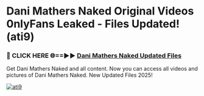 # Dani Mathers Naked Original Videos 0nlyFans Leaked - Files Updated! (ati9)

<h3>🔴 CLICK HERE 🌐==►► <a href="https://tinyurl.com/yckcrads" rel="nofollow">Dani Mathers Naked Updated Files</a></h3>

Get Dani Mathers Naked and all content. Now you can access all videos and pictures of Dani Mathers Naked. New Updated Files 2025!

[![ati9](https://i.imgur.com/hpKpOFt.gif)](https://tinyurl.com/yckcrads)
